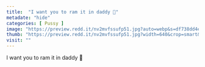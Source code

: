 ```yaml
---
title:  "I want you to ram it in daddy 🥺"
metadate: "hide"
categories: [ Pussy ]
image: "https://preview.redd.it/nv2mvfssufp51.jpg?auto=webp&s=df738dd4edb841629006afd6c5d1a858cb17b96d"
thumb: "https://preview.redd.it/nv2mvfssufp51.jpg?width=640&crop=smart&auto=webp&s=91fa89e2b07e73bdaccbd914733e4ab19d016adb"
visit: ""
---
```

I want you to ram it in daddy 🥺
